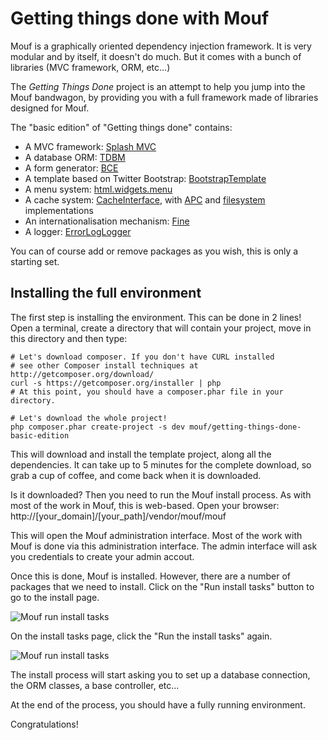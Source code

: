 Getting things done with Mouf
=============================

Mouf is a graphically oriented dependency injection framework. It is very modular and by
itself, it doesn't do much. But it comes with a bunch of libraries (MVC framework, ORM, etc...)

The _Getting Things Done_ project is an attempt to help you jump into the Mouf bandwagon, by
providing you with a full framework made of libraries designed for Mouf.

The "basic edition" of "Getting things done" contains:

- A MVC framework: [Splash MVC](http://mouf-php.com/packages/mouf/mvc.splash/)
- A database ORM: [TDBM](http://mouf-php.com/packages/mouf/database.tdbm/)
- A form generator: [BCE](http://mouf-php.com/packages/mouf/mvc.bce/)
- A template based on Twitter Bootstrap: [BootstrapTemplate](http://mouf-php.com/packages/mouf/html.template.bootstrap/)
- A menu system: [html.widgets.menu](http://mouf-php.com/packages/mouf/html.widgets.menu/)
- A cache system: [CacheInterface](http://mouf-php.com/packages/mouf/utils.cache.cache-interface/), with [APC](http://mouf-php.com/packages/mouf/utils.cache.apc-cache/) and [filesystem](http://mouf-php.com/packages/mouf/utils.cache.file-cache/) implementations 
- An internationalisation mechanism: [Fine](http://mouf-php.com/packages/mouf/utils.i18n.fine/)
- A logger: [ErrorLogLogger](http://mouf-php.com/packages/mouf/utils.log.errorlog_logger/)

You can of course add or remove packages as you wish, this is only a starting set.

Installing the full environment
-------------------------------

The first step is installing the environment.
This can be done in 2 lines!
Open a terminal, create a directory that will contain your project, move in this directory and then type:

	# Let's download composer. If you don't have CURL installed
	# see other Composer install techniques at http://getcomposer.org/download/ 
	curl -s https://getcomposer.org/installer | php
	# At this point, you should have a composer.phar file in your directory.
	
	# Let's download the whole project!
	php composer.phar create-project -s dev mouf/getting-things-done-basic-edition
	
This will download and install the template project, along all the dependencies. It can take up to 5 minutes for
the complete download, so grab a cup of coffee, and come back when it is downloaded.

Is it downloaded? Then you need to run the Mouf install process. As with most of the work in Mouf,
this is web-based.
Open your browser:
	http://[your_domain]/[your_path]/vendor/mouf/mouf
	
This will open the Mouf administration interface. Most of the work with Mouf is done via
this administration interface. The admin interface will ask you credentials to create your admin accout.

Once this is done, Mouf is installed. However, there are a number of packages that we need to install.
Click on the "Run install tasks" button to go to the install page.

![Mouf run install tasks](http://mouf-php.com/packages/mouf/getting-things-done-basic-edition/doc/images/run_install_tasks.png "Run install tasks")

On the install tasks page, click the "Run the install tasks" again.

![Mouf run install tasks](http://mouf-php.com/packages/mouf/getting-things-done-basic-edition/doc/images/run_install_tasks_2.png "Run install tasks")

The install process will start asking you to set up a database connection, the ORM classes, a base controller, etc...

At the end of the process, you should have a fully running environment.

Congratulations! 